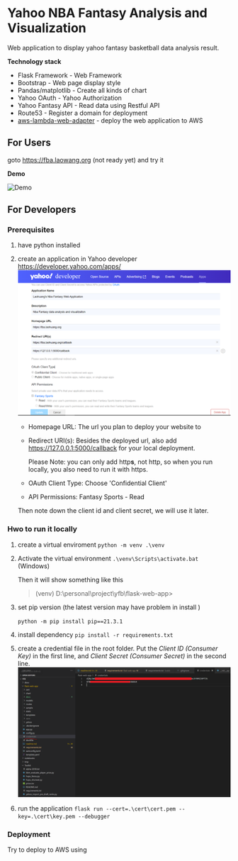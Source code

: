 # Yahoo NBA Fantasy Analysis and Visualization

Web application to display yahoo fantasy basketball data analysis result.

**Technology stack**

- Flask Framework - Web Framework
- Bootstrap - Web page display style
- Pandas/matplotlib - Create all kinds of chart
- Yahoo OAuth - Yahoo Authorization
- Yahoo Fantasy API - Read data using Restful API
- Route53 - Register a domain for deployment
- [aws-lambda-web-adapter](https://github.com/awslabs/aws-lambda-web-adapter) - deploy the web application to AWS

## For Users

goto https://fba.laowang.org (not ready yet) and try it

**Demo**

   ![Demo](/flask-web-app/docs/demo.gif)

## For Developers

### Prerequisites

1. have python installed

1. create an application in Yahoo developer https://developer.yahoo.com/apps/
   ![Create Yahoo Application](/flask-web-app/docs/create_yahoo_applicaton.PNG)
   - Homepage URL: The url you plan to deploy your website to
   - Redirect URI(s): Besides the deployed url, also add https://127.0.0.1:5000/callback for your local deployment. 
     
     Please Note: you can only add http**s**, not http, so when you run locally, you also need to run it with https.
   - OAuth Client Type: Choose 'Confidential Client' 
   - API Permissions: Fantasy Sports - Read

   Then note down the client id and client secret, we will use it later.
### Hwo to run it locally


1. create a virtual enviroment 
   `python -m venv .\venv`

1. Activate the virtual environment
   `.\venv\Scripts\activate.bat`  (Windows)

   Then it will show something like this
   > (venv) D:\personal\project\yfb\flask-web-app>

1. set pip version (the latest version may have problem in install )

   `python -m pip install pip==21.3.1`

1. install dependency
   `pip install -r requirements.txt`

1. create a credential file in the root folder. Put the *Client ID (Consumer Key)* in the first line, and *Client Secret (Consumer Secret)* in the second line.
   ![Yahoo Application credential](/flask-web-app/docs/credentaial.png)

1. run the application
   `flask run --cert=.\cert\cert.pem --key=.\cert\key.pem --debugger`

### Deployment

Try to deploy to AWS using 
